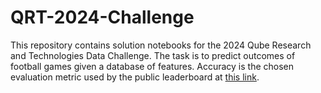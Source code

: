 # QRT-2024-Challenge

This repository contains solution notebooks for the 2024 Qube Research and Technologies Data Challenge. The task is to predict outcomes of football games given a database of features. Accuracy is the chosen evaluation metric used by the public leaderboard at [this link](https://challengedata.ens.fr/participants/challenges/143/ranking/public).
